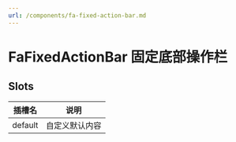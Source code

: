 ```yaml
---
url: /components/fa-fixed-action-bar.md
---
```

# FaFixedActionBar 固定底部操作栏

## Slots

| 插槽名  | 说明           |
| ------- | -------------- |
| default | 自定义默认内容 |
